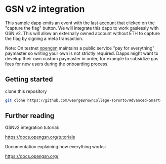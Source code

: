 # GSN v2 integration

This sample dapp emits an event with the last account that clicked on the "capture the flag" button.
We will integrate this dapp to work gaslessly with GSN v2. This will allow an externally owned account without ETH to capture the flag by signing a meta transaction.


Note: On testnet [opengsn](https://opengsn.org) maintains a public service "pay for everything" paymaster so writing your own is not strictly required. Dapps might want to develop their own custom paymaster in order, for example to subsidize gas fees for new users during the onboarding process. 

## Getting started

clone this repository

```bash
git clone https://github.com/GeorgeBrownCollege-Toronto/Advanced-Smart-Contracts.git ./gsnv2-integration && cd ./gsnv2-integration && git filter-branch --prune-empty --subdirectory-filter ./notes/meta-transactions/demo/gsnv2-integration HEAD && rm -rf ./.git
```

## Further reading

GSNv2 integration tutorial:

https://docs.opengsn.org/tutorials

Documentation explaining how everything works:

https://docs.opengsn.org/
